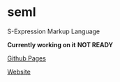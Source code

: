 seml
====

S-Expression Markup Language

**Currently working on it**
**NOT READY**

[Github Pages](http://loganbraga.github.io/seml/)


[Website](http:://seml.loganbraga.fr/)
